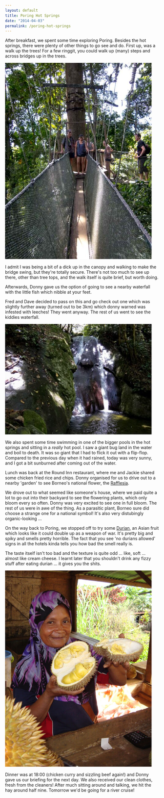 ```yaml
---
layout: default
title: Poring Hot Springs
date: "2014-04-03"
permalink: /poring-hot-springs
---
```

After breakfast, we spent some time exploring Poring. Besides the hot springs, there were plenty of other things to go see and do. First up, was a walk up the trees! For a few ringgit, you could walk up (many) steps and across bridges up in the trees.

![](/assets/optimised/canopy.jpg "Canopy Walk")

I admit I was being a bit of a dick up in the canopy and walking to make the bridge swing, but they're totally secure. There's not too much to see up there, other than tree tops, and the walk itself is quite brief, but worth doing.

Afterwards, Donny gave us the option of going to see a nearby waterfall with the little fish which nibble at your feet.

Fred and Dave decided to pass on this and go check out one which was slightly further away (turned out to be 3km) which donny warned was infested with leeches! They went anyway. The rest of us went to see the kiddies waterfall.

![](/assets/optimised/waterfall.jpg "Waterfall")

We also spent some time swimming in one of the bigger pools in the hot springs and sitting in a _really_ hot pool. I saw a giant bug land in the water and boil to death. It was so giant that I had to flick it out with a flip-flop. Compared to the previous day when it had rained, today was very sunny, and I got a bit sunburned after coming out of the water.

Lunch was back at the Round Inn restaurant, where me and Jackie shared some chicken fried rice and chips. Donny organised for us to drive out to a nearby 'garden' to see Borneo's national flower, the [Rafflesia](http://en.wikipedia.org/wiki/Rafflesia).

We drove out to what seemed like someone's house, where we paid quite a lot to go out into their backyard to see the flowering plants, which only bloom every so often. Donny was very excited to see one in full bloom. The rest of us were in awe of the thing. As a parasitic plant, Borneo sure did choose a strange one for a national symbol! It's also very distubingly organic-looking ...

On the way back to Poring, we stopped off to try some [Durian](http://en.wikipedia.org/wiki/Durian), an Asian fruit which looks like it could double up as a weapon of war. It's pretty big and spiky and smells pretty horrible. The fact that you see 'no durians allowed' signs in all the hotels kinda tells you how bad the smell really is.

The taste itself isn't too bad and the texture is quite odd ... like, soft ... almost like cream cheese. I learnt later that you shouldn't drink any fizzy stuff after eating durian ... it gives you the shits.

![Courtesy of Sue Harris](/assets/optimised/durian.jpg "Durian")

Dinner was at 18:00 (chicken curry and sizzling beef again!) and Donny gave us our briefing for the next day. We also received our clean clothes, fresh from the cleaners! After much sitting around and talking, we hit the hay around half nine. Tomorrow we'd be going for a river cruise!


